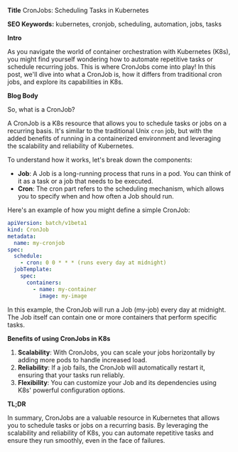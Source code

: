 **Title**
CronJobs: Scheduling Tasks in Kubernetes

**SEO Keywords:** kubernetes, cronjob, scheduling, automation, jobs, tasks

**Intro**

As you navigate the world of container orchestration with Kubernetes (K8s), you might find yourself wondering how to automate repetitive tasks or schedule recurring jobs. This is where CronJobs come into play! In this post, we'll dive into what a CronJob is, how it differs from traditional cron jobs, and explore its capabilities in K8s.

**Blog Body**

So, what is a CronJob?

A CronJob is a K8s resource that allows you to schedule tasks or jobs on a recurring basis. It's similar to the traditional Unix `cron` job, but with the added benefits of running in a containerized environment and leveraging the scalability and reliability of Kubernetes.

To understand how it works, let's break down the components:

* **Job**: A Job is a long-running process that runs in a pod. You can think of it as a task or a job that needs to be executed.
* **Cron**: The cron part refers to the scheduling mechanism, which allows you to specify when and how often a Job should run.

Here's an example of how you might define a simple CronJob:
```yaml
apiVersion: batch/v1beta1
kind: CronJob
metadata:
  name: my-cronjob
spec:
  schedule:
    - cron: 0 0 * * * (runs every day at midnight)
  jobTemplate:
    spec:
      containers:
        - name: my-container
          image: my-image
```
In this example, the CronJob will run a Job (my-job) every day at midnight. The Job itself can contain one or more containers that perform specific tasks.

**Benefits of using CronJobs in K8s**

1. **Scalability**: With CronJobs, you can scale your jobs horizontally by adding more pods to handle increased load.
2. **Reliability**: If a job fails, the CronJob will automatically restart it, ensuring that your tasks run reliably.
3. **Flexibility**: You can customize your Job and its dependencies using K8s' powerful configuration options.

**TL;DR**

In summary, CronJobs are a valuable resource in Kubernetes that allows you to schedule tasks or jobs on a recurring basis. By leveraging the scalability and reliability of K8s, you can automate repetitive tasks and ensure they run smoothly, even in the face of failures.